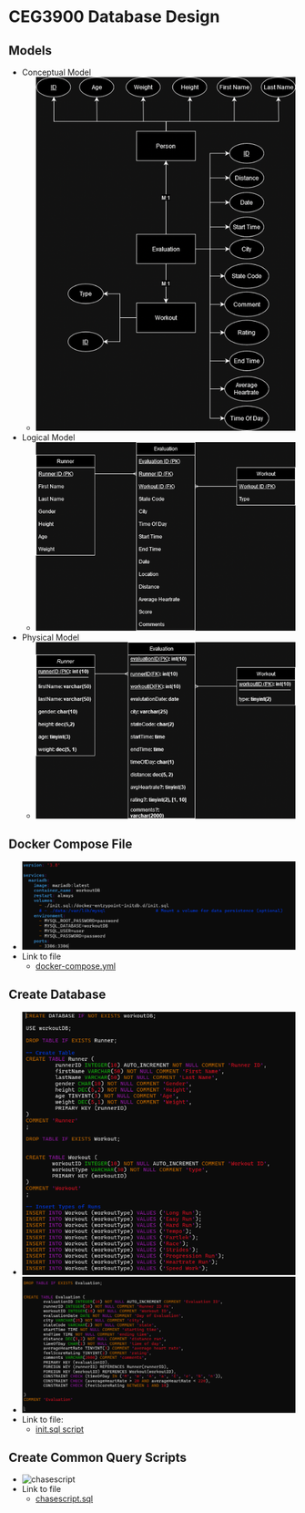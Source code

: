 # CEG3900 Database Design

## Models

* Conceptual Model
   * ![conceptual model](models/conceptualmodel.png)
* Logical Model
   * ![logical model](models/logicalmodel.png)
* Physical Model
   * ![physical model](models/physicalmodel.png)

## Docker Compose File

* ![dockercompose](images/dockercompose.png)
* Link to file
   * [docker-compose.yml](docker-compose.yml)


## Create Database

* ![db](images/db1.png)
* ![db](images/db2.png)
* Link to file:
   * [init.sql script](init.sql)

## Create Common Query Scripts

* ![chasescript](scripts/chasescript.png)
* Link to file
   * [chasescript.sql](scripts/chasescript.sql)


